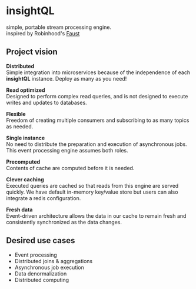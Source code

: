 # insightQL
simple, portable stream processing engine.
<br> inspired by Robinhood's [Faust](https://faust.readthedocs.io/en/latest/introduction.html)

## Project vision

**Distributed**
<br>Simple integration into microservices because of the independence of each **insightQL** instance. Deploy as many as you need! 

**Read optimized**
<br>Designed to perform complex read queries, and is not designed to execute writes and updates to databases.

**Flexible**
<br>Freedom of creating multiple consumers and subscribing to as many topics as needed.

**Single instance**
<br>No need to distribute the preparation and execution of asynchronous jobs. This event processing engine assumes both roles.

**Precomputed**
<br>Contents of cache are computed before it is needed.

**Clever caching**
<br>Executed queries are cached so that reads from this engine are served quickly. We have default in-memory key/value store but users can also integrate a redis configuration.

**Fresh data**
<br>Event-driven architecture allows the data in our cache to remain fresh and consistently synchronized as the data changes.

## Desired use cases
- Event processing
- Distributed joins & aggregations
- Asynchronous job execution
- Data denormalization
- Distributed computing
